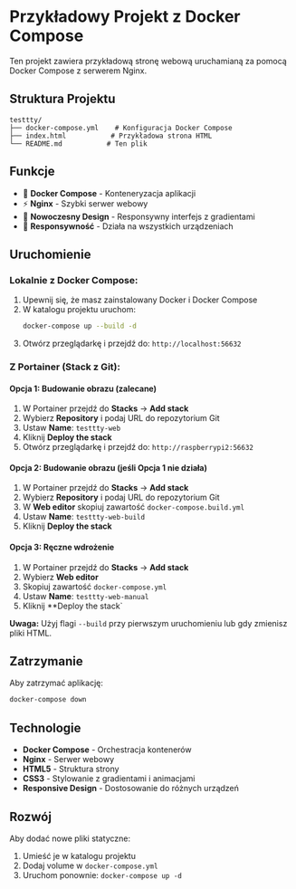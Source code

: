 # Przykładowy Projekt z Docker Compose

Ten projekt zawiera przykładową stronę webową uruchamianą za pomocą Docker Compose z serwerem Nginx.

## Struktura Projektu

```
testtty/
├── docker-compose.yml    # Konfiguracja Docker Compose
├── index.html           # Przykładowa strona HTML
└── README.md           # Ten plik
```

## Funkcje

- 🐳 **Docker Compose** - Konteneryzacja aplikacji
- ⚡ **Nginx** - Szybki serwer webowy
- 🎨 **Nowoczesny Design** - Responsywny interfejs z gradientami
- 📱 **Responsywność** - Działa na wszystkich urządzeniach

## Uruchomienie

### Lokalnie z Docker Compose:
1. Upewnij się, że masz zainstalowany Docker i Docker Compose
2. W katalogu projektu uruchom:
   ```bash
   docker-compose up --build -d
   ```
3. Otwórz przeglądarkę i przejdź do: `http://localhost:56632`

### Z Portainer (Stack z Git):

#### Opcja 1: Budowanie obrazu (zalecane)
1. W Portainer przejdź do **Stacks** → **Add stack**
2. Wybierz **Repository** i podaj URL do repozytorium Git
3. Ustaw **Name**: `testtty-web`
4. Kliknij **Deploy the stack**
5. Otwórz przeglądarkę i przejdź do: `http://raspberrypi2:56632`

#### Opcja 2: Budowanie obrazu (jeśli Opcja 1 nie działa)
1. W Portainer przejdź do **Stacks** → **Add stack**
2. Wybierz **Repository** i podaj URL do repozytorium Git
3. W **Web editor** skopiuj zawartość `docker-compose.build.yml`
4. Ustaw **Name**: `testtty-web-build`
5. Kliknij **Deploy the stack**

#### Opcja 3: Ręczne wdrożenie
1. W Portainer przejdź do **Stacks** → **Add stack**
2. Wybierz **Web editor**
3. Skopiuj zawartość `docker-compose.yml`
4. Ustaw **Name**: `testtty-web-manual`
5. Kliknij **Deploy the stack`

**Uwaga:** Użyj flagi `--build` przy pierwszym uruchomieniu lub gdy zmienisz pliki HTML.

## Zatrzymanie

Aby zatrzymać aplikację:
```bash
docker-compose down
```

## Technologie

- **Docker Compose** - Orchestracja kontenerów
- **Nginx** - Serwer webowy
- **HTML5** - Struktura strony
- **CSS3** - Stylowanie z gradientami i animacjami
- **Responsive Design** - Dostosowanie do różnych urządzeń

## Rozwój

Aby dodać nowe pliki statyczne:
1. Umieść je w katalogu projektu
2. Dodaj volume w `docker-compose.yml`
3. Uruchom ponownie: `docker-compose up -d` 